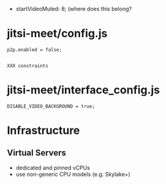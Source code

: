 * startVideoMuted: 8; (where does this belong?

# jitsi-meet/config.js

```
p2p.enabled = false;


XXX constraints
```

# jitsi-meet/interface_config.js

```
DISABLE_VIDEO_BACKGROUND = true;
```

# Infrastructure

## Virtual Servers

* dedicated and pinned vCPUs
* use non-generic CPU models (e.g. Skylake+)
